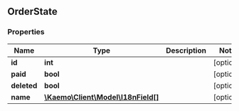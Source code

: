 ## OrderState

### Properties
Name | Type | Description | Notes
------------ | ------------- | ------------- | -------------
**id** | **int** |  | [optional] 
**paid** | **bool** |  | [optional] 
**deleted** | **bool** |  | [optional] 
**name** | [**\Kaemo\Client\Model\I18nField[]**](#I18nField) |  | [optional] 


